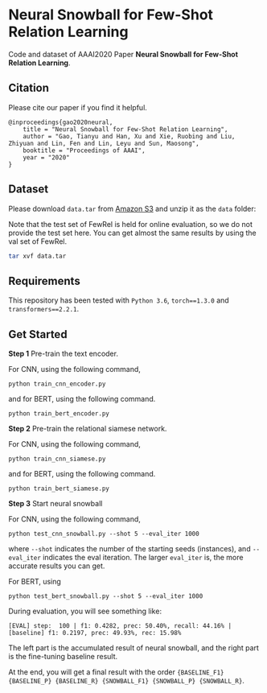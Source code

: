 # Neural Snowball for Few-Shot Relation Learning

Code and dataset of AAAI2020 Paper **Neural Snowball for Few-Shot Relation Learning**.

## Citation

Please cite our paper if you find it helpful.

```
@inproceedings{gao2020neural,
    title = "Neural Snowball for Few-Shot Relation Learning",
    author = "Gao, Tianyu and Han, Xu and Xie, Ruobing and Liu, Zhiyuan and Lin, Fen and Lin, Leyu and Sun, Maosong",
    booktitle = "Proceedings of AAAI",
    year = "2020"
}
```

## Dataset

Please download `data.tar` from [Amazon S3](https://thunlp.s3.cn-north-1.amazonaws.com.cn/neural_snowball/distant.json) and unzip it as the `data` folder:

Note that the test set of FewRel is held for online evaluation, so we do not provide the test set here. You can get almost the same results by using the val set of FewRel.

```bash
tar xvf data.tar
```

## Requirements

This repository has been tested with `Python 3.6`, `torch==1.3.0` and `transformers==2.2.1`.

## Get Started

**Step 1** Pre-train the text encoder.

For CNN, using the following command,
```
python train_cnn_encoder.py
```

and for BERT, using the following command.
```
python train_bert_encoder.py
```

**Step 2** Pre-train the relational siamese network.

For CNN, using the following command,
```
python train_cnn_siamese.py
```

and for BERT, using the following command.
```
python train_bert_siamese.py
```

**Step 3** Start neural snowball

For CNN, using the following command,
```
python test_cnn_snowball.py --shot 5 --eval_iter 1000
```

where `--shot` indicates the number of the starting seeds (instances), and `--eval_iter` indicates the eval iteration. The larger `eval_iter` is, the more accurate results you can get.

For BERT, using
```
python test_bert_snowball.py --shot 5 --eval_iter 1000
```

During evaluation, you will see something like:

```
[EVAL] step:  100 | f1: 0.4282, prec: 50.40%, recall: 44.16% | [baseline] f1: 0.2197, prec: 49.93%, rec: 15.98%
```

The left part is the accumulated result of neural snowball, and the right part is the fine-tuning baseline result.

At the end, you will get a final result with the order `{BASELINE_F1} {BASELINE_P} {BASELINE_R} {SNOWBALL_F1} {SNOWBALL_P} {SNOWBALL_R}`.

